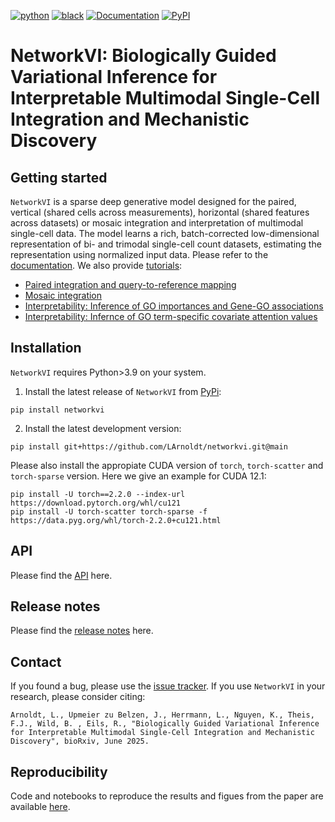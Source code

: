 [![python](https://img.shields.io/badge/-Python_3.9_%7C_3.10_%7C_3.11_-blue?logo=python&logoColor=white)](https://docs.python.org/3/)
[![black](https://img.shields.io/badge/Code%20Style-Black-black.svg?labelColor=gray)](https://black.readthedocs.io/en/stable/)
[![Documentation][badge-docs]][link-docs]
[![PyPI][pypi-badge]][pypi-link]

# NetworkVI: Biologically Guided Variational Inference for Interpretable Multimodal Single-Cell Integration and Mechanistic Discovery

## Getting started

`NetworkVI` is a sparse deep generative model designed for the paired, vertical (shared cells across measurements), horizontal (shared features across datasets) or mosaic integration and interpretation of multimodal single-cell data. The model learns a rich, batch-corrected low-dimensional representation of bi- and trimodal single-cell count datasets, estimating the representation using normalized input data. Please refer to the [documentation](https://networkvi.readthedocs.io/en/latest/). We also provide [tutorials](https://networkvi.readthedocs.io/docs/build/html/tutorials/):
- [Paired integration and query-to-reference mapping](https://networkvi.readthedocs.io/docs/build/html/tutorials/paired_integration_and_query_mapping)
- [Mosaic integration](https://rtd-larnoldt.readthedocs.io/docs/build/html/tutorials/mosaic_integration)
- [Interpretability: Inference of GO importances and Gene-GO associations](https://rtd-larnoldt.readthedocs.io/docs/build/html/tutorials/go_analysis)
- [Interpretability: Infernce of GO term-specific covariate attention values](https://rtd-larnoldt.readthedocs.io/docs/build/html/tutorials/go_specific_covariate_attention)

## Installation

`NetworkVI` requires Python>3.9 on your system.

1. Install the latest release of `NetworkVI` from [PyPi](https://pypi.org/project/networkvi/):

```
pip install networkvi
```

2. Install the latest development version:

```
pip install git+https://github.com/LArnoldt/networkvi.git@main
```

Please also install the appropiate CUDA version of `torch`, `torch-scatter` and `torch-sparse` version. Here we give an example for CUDA 12.1:

```
pip install -U torch==2.2.0 --index-url https://download.pytorch.org/whl/cu121
pip install -U torch-scatter torch-sparse -f https://data.pyg.org/whl/torch-2.2.0+cu121.html
```

## API

Please find the [API](https://networkvi.readthedocs.io/docs/build/html/api.html) here.

## Release notes

Please find the [release notes](https://networkvi.readthedocs.io/docs/build/html/release_notes.html) here.

## Contact

If you found a bug, please use the [issue tracker](https://github.com/LArnoldt/networkvi/issues). If you use `NetworkVI` in your research, please consider citing:

```
Arnoldt, L., Upmeier zu Belzen, J., Herrmann, L., Nguyen, K., Theis, F.J., Wild, B. , Eils, R., "Biologically Guided Variational Inference for Interpretable Multimodal Single-Cell Integration and Mechanistic Discovery", bioRxiv, June 2025.
```

## Reproducibility

Code and notebooks to reproduce the results and figues from the paper are available [here](https://github.com/LArnoldt/networkvi_reproducibility).

[badge-docs]: https://img.shields.io/readthedocs/networkvi
[link-docs]: https://networkvi.readthedocs.io/en/latest/
[pypi-badge]: https://img.shields.io/pypi/v/networkvi.svg
[pypi-link]: https://pypi.org/project/networkvi



